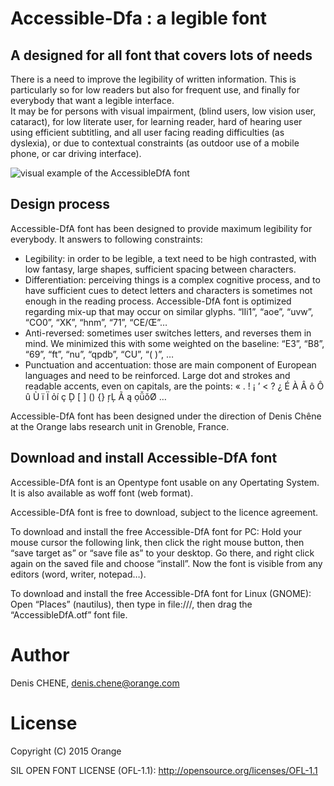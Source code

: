 # Accessible-Dfa : a legible font

## A designed for all font that covers lots of needs
There is a need to improve the legibility of written information. This is particularly so for low readers but also for frequent use, and finally for everybody that want a legible interface.  
It may be for persons with visual impairment, (blind users, low vision user, cataract), for low literate user, for learning reader, hard of hearing user using efficient subtitling, and all user facing reading difficulties (as dyslexia), or due to contextual constraints (as outdoor use of a mobile phone, or car driving interface).

![visual example of the AccessibleDfA font](https://github.com/Orange-OpenSource/font-accessible-dfa/blob/master/example.png)

## Design process
Accessible-DfA font has been designed to provide maximum legibility for everybody. It answers to following constraints:
 - Legibility: in order to be legible, a text need to be high contrasted, with low fantasy, large shapes, sufficient spacing between characters.
 - Differentiation: perceiving things is a complex cognitive process, and to have sufficient cues to detect letters and characters is sometimes not enough in the reading process. Accessible-DfA font is optimized regarding mix-up that may occur on similar glyphs. “lIi1”, “aoe”, “uvw”, “CO0”, “XK”, “hnm”, “71”, “CE/Œ”…
 - Anti-reversed: sometimes user switches letters, and reverses them in mind. We minimized this with some weighted on the baseline:  “E3”, “B8”, “69”, “ft”, “nu”, “qpdb”, “CU”, “( )”, …
 - Punctuation and accentuation: those are main component of European languages and need to be reinforced. Large dot and strokes and readable accents, even on capitals, are the points: « . ! ¡ ’ < ? ¿ É À Â ô Ô û Ù ï Ï ỏí ç Ḑ [ ] () {} ŗĻ Ã ą ọǚǒØ …
 
Accessible-DfA font has been designed under the direction of Denis Chêne at the Orange labs research unit in Grenoble, France.

## Download and install Accessible-DfA font
Accessible-DfA font is an Opentype font usable on any Opertating System. It is also available as woff font (web format).

Accessible-DfA font is free to download, subject to the licence agreement.

To download and install the free Accessible-DfA font for PC:
Hold your mouse cursor the following link, then click the right mouse button, then “save target as” or “save file as” to your desktop. Go there, and right click again on the saved file and choose “install”. Now the font is visible from any editors (word, writer, notepad…).

To download and install the free Accessible-DfA font for Linux (GNOME):
Open “Places” (nautilus), then type in file:///, then drag the “AccessibleDfA.otf” font file.


# Author
Denis CHENE, denis.chene@orange.com

# License
Copyright (C) 2015 Orange

SIL OPEN FONT LICENSE (OFL-1.1): http://opensource.org/licenses/OFL-1.1
